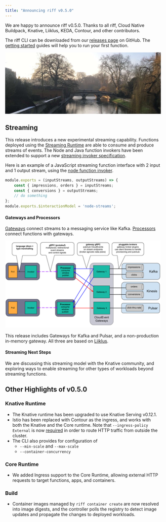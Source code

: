 ```yaml
---
title: "Announcing riff v0.5.0"
---
```


We are happy to announce riff v0.5.0. Thanks to all riff, Cloud Native Buildpack, Knative, Liiklus, KEDA, Contour, and other contributors.

The riff CLI can be downloaded from our [releases page](https://github.com/projectriff/cli/releases/tag/v0.5.0) on GitHub. The [getting started](/docs/v0.5/getting-started) guides will help you to run your first function.

![Cambridge UK bridge](assets/cam-bridge.jpg)

## Streaming

This release introduces a new experimental streaming capability. Functions deployed using the [Streaming Runtime](/docs/v0.5/runtimes/streaming) are able to consume and produce streams of events. The Node and Java function invokers have been extended to support a new [streaming invoker specification](https://github.com/projectriff/invoker-specification/blob/master/streaming.md).

Here is an example of a JavaScript streaming function interface with 2 input and 1 output stream, using the [node function invoker]().
```js
module.exports = (inputStreams, outputStreams) => {
    const { impressions, orders } = inputStreams;
    const { conversions } = outputStreams;
    // do something
};
module.exports.$interactionModel = 'node-streams';
```
<!--truncate-->

#### Gateways and Processors

[Gateways](docs/v0.5/cli/riff-streaming-kafka-gateway) connect streams to a messaging service like Kafka. [Processors](/docs/v0.5/cli/riff-streaming-processor-create) connect functions with gateways.

![Streaming architecture diagram](assets/streaming.png)

This release includes Gateways for Kafka and Pulsar, and a non-production in-memory gateway. All three are based on [Liiklus](https://github.com/bsideup/liiklus).

#### Streaming Next Steps

We are discussing this streaming model with the Knative community, and exploring ways to enable streaming for other types of workloads beyond streaming functions.

## Other Highlights of v0.5.0

### Knative Runtime

- The Knative runtime has been upgraded to use Knative Serving v0.12.1.
- Istio has been replaced with Contour as the ingress, and works with both the Knative and the Core runtime. Note that `--ingress-policy External` is now [required](/docs/v0.5/cli/riff-knative-deployer-create) in order to route HTTP traffic from outside the cluster.
- The CLI also provides for configuration of
  -  `--min-scale` and `--max-scale`
  -  `--container-concurrency`

### Core Runtime

- We added Ingress support to the Core Runtime, allowing external HTTP requests to target functions, apps, and containers.

### Build

- Container images managed by `riff container create` are now resolved into image digests, and the controller polls the registry to detect image updates and propagate the changes to deployed workloads.
